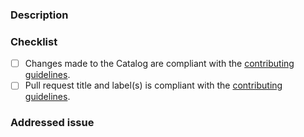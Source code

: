### Description

<!-- Provide a brief description of your changes -->

### Checklist

- [ ] Changes made to the Catalog are compliant with the [contributing guidelines]().
- [ ] Pull request title and label(s) is compliant with the [contributing guidelines]().

### Addressed issue

<!-- Link here any relevant issue (e.g. , "Closes #XYZ" -->

